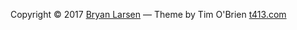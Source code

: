 
Copyright © 2017 [Bryan Larsen](mailto:bryan@larsen.st)
&mdash;
Theme by Tim O'Brien [t413.com](http://t413.com/)
